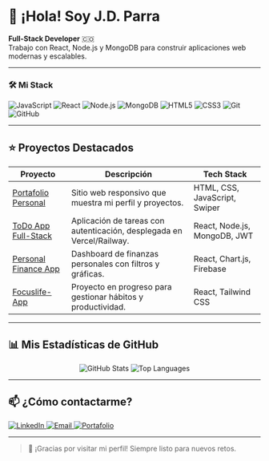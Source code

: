 # 👋 ¡Hola! Soy **J.D. Parra**

**Full-Stack Developer** 🇨🇴  
Trabajo con React, Node.js y MongoDB para construir aplicaciones web modernas y escalables.

---

### 🛠️ Mi Stack
<div>
  <img src="https://img.shields.io/badge/JavaScript-ES6-yellow?logo=javascript&logoColor=black" alt="JavaScript"/>
  <img src="https://img.shields.io/badge/React-17.0.2-blue?logo=react&logoColor=white" alt="React"/>
  <img src="https://img.shields.io/badge/Node.js-14.17.0-green?logo=node.js&logoColor=white" alt="Node.js"/>
  <img src="https://img.shields.io/badge/MongoDB-4.4.6-47A248?logo=mongodb&logoColor=white" alt="MongoDB"/>
  <img src="https://img.shields.io/badge/HTML5-E34F26?logo=html5&logoColor=white" alt="HTML5"/>
  <img src="https://img.shields.io/badge/CSS3-1572B6?logo=css3&logoColor=white" alt="CSS3"/>
  <img src="https://img.shields.io/badge/Git-F05032?logo=git&logoColor=white" alt="Git"/>
  <img src="https://img.shields.io/badge/GitHub-181717?logo=github&logoColor=white" alt="GitHub"/>
</div>

---

## ⭐ Proyectos Destacados

| Proyecto                                                                  | Descripción                                                        | Tech Stack                                    |
|---------------------------------------------------------------------------|--------------------------------------------------------------------|-----------------------------------------------|
| [Portafolio Personal](https://github.com/JD117parra/Portfolio.git)    | Sitio web responsivo que muestra mi perfil y proyectos.           | HTML, CSS, JavaScript, Swiper                  |
| [ToDo App Full-Stack](https://github.com/JD117parra/check-app-fullstack.git)   | Aplicación de tareas con autenticación, desplegada en Vercel/Railway. | React, Node.js, MongoDB, JWT                   |
| [Personal Finance App](https://github.com/JD117parra/personal-finance-app.git) | Dashboard de finanzas personales con filtros y gráficas.           | React, Chart.js, Firebase                      |
| [Focuslife-App](https://github.com/JD117parra/focuslife-app)               | Proyecto en progreso para gestionar hábitos y productividad.       | React, Tailwind CSS                            |

---

## 📊 Mis Estadísticas de GitHub

<p align="center">
  <img src="https://github-readme-stats.vercel.app/api?username=JD117parra&show_icons=true&theme=default&line_height=27" alt="GitHub Stats" />
  <img src="https://github-readme-stats.vercel.app/api/top-langs/?username=JD117parra&layout=compact&theme=default" alt="Top Languages" />
</p>

---

## 📫 ¿Cómo contactarme?
<p>
  <a href="https://www.linkedin.com/in/juan-parra-2358b428b" target="_blank">
    <img src="https://img.shields.io/badge/LinkedIn-0A66C2?logo=linkedin&logoColor=white" alt="LinkedIn"/>
  </a>
  <a href="mailto:JhonParra117@outlook.com" target="_blank">
    <img src="https://img.shields.io/badge/Email-D14836?logo=gmail&logoColor=white" alt="Email"/>
  </a>
  <a href="https://jd117parra.github.io/Portfolio/profile.html" target="_blank">
    <img src="https://img.shields.io/badge/Portafolio-Web-orange?logo=github&logoColor=white" alt="Portafolio"/>
  </a>
</p>

---

> 🚀 ¡Gracias por visitar mi perfil! Siempre listo para nuevos retos.
